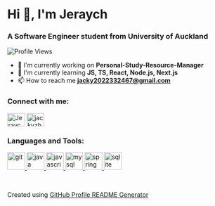# Hi 👋, I'm Jeraych

### A Software Engineer student from University of Auckland

![Profile Views](https://komarev.com/ghpvc/?username=Jeraych)

- 🔭 I'm currently working on **Personal-Study-Resource-Manager**
- 🌱 I'm currently learning **JS, TS, React, Node.js, Next.js**
- 📫 How to reach me **jacky2022332467@gmail.com**

<h3 align="left">Connect with me:</h3>
<p align="left">
<a href="https://github.com/Jeraych" target="blank"><img align="center" src="https://raw.githubusercontent.com/rahuldkjain/github-profile-readme-generator/master/src/images/icons/Social/github.svg" alt="Jeraych" height="30" width="40" /></a>
<a href="https://linkedin.com/in/jackyzhang-jeraych" target="blank"><img align="center" src="https://raw.githubusercontent.com/rahuldkjain/github-profile-readme-generator/master/src/images/icons/Social/linked-in-alt.svg" alt="jackyzhang-jeraych" height="30" width="40" /></a>
</p>

<h3 align="left">Languages and Tools:</h3>
<p align="left"> <a href="https://developer.mozilla.org/en-US/docs/Web/git" target="_blank" rel="noreferrer"> <img src="https://skillicons.dev/icons?i=git" alt="git" width="40" height="40"/> </a> <a href="https://developer.mozilla.org/en-US/docs/Web/java" target="_blank" rel="noreferrer"> <img src="https://skillicons.dev/icons?i=java" alt="java" width="40" height="40"/> </a> <a href="https://developer.mozilla.org/en-US/docs/Web/javascript" target="_blank" rel="noreferrer"> <img src="https://skillicons.dev/icons?i=js" alt="javascript" width="40" height="40"/> </a> <a href="https://developer.mozilla.org/en-US/docs/Web/mysql" target="_blank" rel="noreferrer"> <img src="https://skillicons.dev/icons?i=mysql" alt="mysql" width="40" height="40"/> </a> <a href="https://developer.mozilla.org/en-US/docs/Web/spring" target="_blank" rel="noreferrer"> <img src="https://skillicons.dev/icons?i=spring" alt="spring" width="40" height="40"/> </a> <a href="https://developer.mozilla.org/en-US/docs/Web/sqlite" target="_blank" rel="noreferrer"> <img src="https://skillicons.dev/icons?i=sqlite" alt="sqlite" width="40" height="40"/> </a></p>

<br>

Created using [GitHub Profile README Generator](https://rahuldkjain.github.io/github-profile-readme-generator/)
